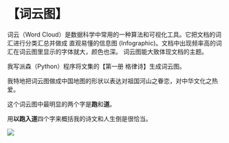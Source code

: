 # 【词云图】

词云（Word Cloud）是数据科学中常用的一种算法和可视化工具。它把文档的词汇进行分类汇总并做成
直观易懂的信息图 (Infographic)。文档中出现频率高的词汇在词云图里显示的字体就大，颜色也深。
词云图能大致体现文档的主题。

我写派森（Python）程序将文集的【第一册 格律诗】生成词云图。

我特地把词云图做成中国地图的形状以表达对祖国河山之眷恋，对中华文化之热爱。

这个词云图中最明显的两个字是**跑**和**道**。

用**以跑入道**四个字来概括我的诗文和人生倒是很恰当。

![](005.png)